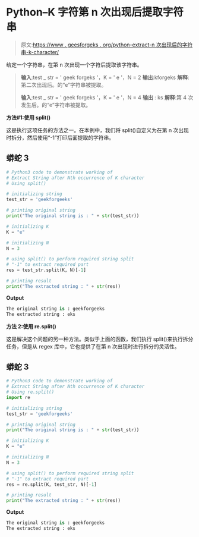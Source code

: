 # Python–K 字符第 n 次出现后提取字符串

> 原文:[https://www . geesforgeks . org/python-extract-n 次出现后的字符串-k-character/](https://www.geeksforgeeks.org/python-extract-string-after-nth-occurrence-of-k-character/)

给定一个字符串，在第 n 次出现一个字符后提取该字符串。

> **输入**:test _ str = ' geek forgeks '，K = ' e '，N = 2
> **输出**:kforgeks
> **解释**:第二次出现后。的“e”字符串被提取。
> 
> **输入**:test _ str = ' geek forgeks '，K = ' e '，N = 4
> **输出** : ks
> **解释**:第 4 次发生后。的“e”字符串被提取。

**方法#1:使用 split()**

这是执行这项任务的方法之一。在本例中，我们将 split()自定义为在第 n 次出现时拆分，然后使用“-1”打印后面提取的字符串。

## 蟒蛇 3

```py
# Python3 code to demonstrate working of 
# Extract String after Nth occurrence of K character 
# Using split()

# initializing string
test_str = 'geekforgeeks'

# printing original string
print("The original string is : " + str(test_str))

# initializing K 
K = "e"

# initializing N 
N = 3

# using split() to perform required string split
# "-1" to extract required part
res = test_str.split(K, N)[-1]

# printing result 
print("The extracted string : " + str(res)) 
```

**Output**

```py
The original string is : geekforgeeks
The extracted string : eks

```

**方法 2:使用 re.split()**

这是解决这个问题的另一种方法。类似于上面的函数，我们执行 split()来执行拆分任务，但是从 regex 库中，它也提供了在第 n 次出现时进行拆分的灵活性。

## 蟒蛇 3

```py
# Python3 code to demonstrate working of 
# Extract String after Nth occurrence of K character 
# Using re.split()
import re

# initializing string
test_str = 'geekforgeeks'

# printing original string
print("The original string is : " + str(test_str))

# initializing K 
K = "e"

# initializing N 
N = 3

# using split() to perform required string split
# "-1" to extract required part
res = re.split(K, test_str, N)[-1]

# printing result 
print("The extracted string : " + str(res)) 
```

**Output**

```py
The original string is : geekforgeeks
The extracted string : eks

```